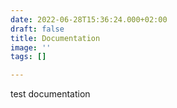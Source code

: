 ```yaml
---
date: 2022-06-28T15:36:24.000+02:00
draft: false
title: Documentation
image: ''
tags: []

---
```

test documentation